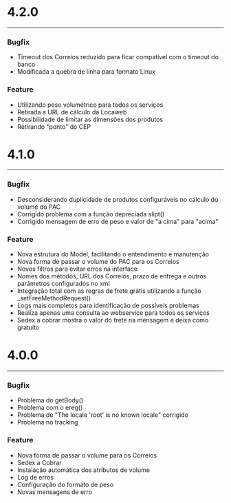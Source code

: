 # 4.2.0
---

### Bugfix

- Timeout dos Correios reduzido para ficar compatível com o timeout do banco
- Modificada a quebra de linha para formato Linux

### Feature

- Utilizando peso volumétrico para todos os serviços
- Retirada a URL de cálculo da Locaweb
- Possibilidade de limitar as dimensões dos produtos
- Retirando "ponto" do CEP


# 4.1.0
---

### Bugfix

- Desconsiderando duplicidade de produtos configuráveis no cálculo do volume do PAC
- Corrigido problema com a função depreciada slipt()
- Corrigido mensagem de erro de peso e valor de "a cima" para "acima"
  
### Feature

- Nova estrutura do Model, facilitando o entendimento e manutenção
- Nova forma de passar o volume do PAC para os Correios
- Novos filtros para evitar erros na interface
- Nomes dos métodos, URL dos Correios, prazo de entrega e outros
  parâmetros configurados no xml
- Integração total com as regras de frete grátis utilizando a função _setFreeMethodRequest()
- Logs mais completos para identificação de possíveis problemas
- Realiza apenas uma consulta ao webservice para todos os serviços
- Sedex a cobrar mostra o valor do frete na mensagem e deixa como gratuito


# 4.0.0
---

### Bugfix

- Problema do getBody()
- Problema com o ereg()
- Problema de "The locale 'root' is no known locale" corrigido
- Problema no tracking

### Feature

- Nova forma de passar o volume para os Correios
- Sedex a Cobrar
- Instalação automática dos atributos de volume
- Log de erros
- Configuração do formato de peso
- Novas mensagens de erro